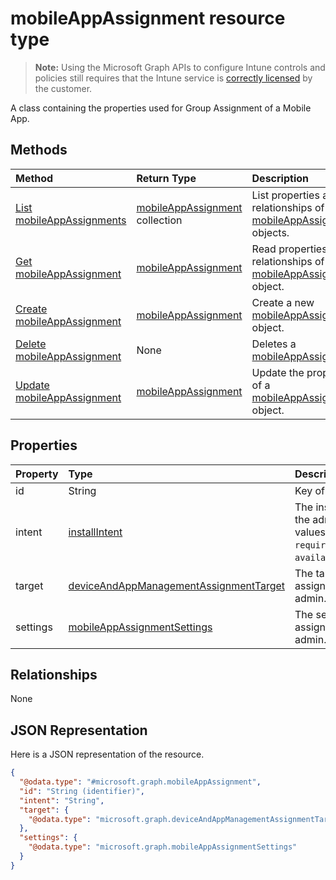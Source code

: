 # mobileAppAssignment resource type

> **Note:** Using the Microsoft Graph APIs to configure Intune controls and policies still requires that the Intune service is [correctly licensed](https://go.microsoft.com/fwlink/?linkid=839381) by the customer.

A class containing the properties used for Group Assignment of a Mobile App.
## Methods
|Method|Return Type|Description|
|:---|:---|:---|
|[List mobileAppAssignments](../api/intune_apps_mobileappassignment_list.md)|[mobileAppAssignment](../resources/intune_apps_mobileappassignment.md) collection|List properties and relationships of the [mobileAppAssignment](../resources/intune_apps_mobileappassignment.md) objects.|
|[Get mobileAppAssignment](../api/intune_apps_mobileappassignment_get.md)|[mobileAppAssignment](../resources/intune_apps_mobileappassignment.md)|Read properties and relationships of the [mobileAppAssignment](../resources/intune_apps_mobileappassignment.md) object.|
|[Create mobileAppAssignment](../api/intune_apps_mobileappassignment_create.md)|[mobileAppAssignment](../resources/intune_apps_mobileappassignment.md)|Create a new [mobileAppAssignment](../resources/intune_apps_mobileappassignment.md) object.|
|[Delete mobileAppAssignment](../api/intune_apps_mobileappassignment_delete.md)|None|Deletes a [mobileAppAssignment](../resources/intune_apps_mobileappassignment.md).|
|[Update mobileAppAssignment](../api/intune_apps_mobileappassignment_update.md)|[mobileAppAssignment](../resources/intune_apps_mobileappassignment.md)|Update the properties of a [mobileAppAssignment](../resources/intune_apps_mobileappassignment.md) object.|

## Properties
|Property|Type|Description|
|:---|:---|:---|
|id|String|Key of the entity.|
|intent|[installIntent](../resources/intune_shared_installintent.md)|The install intent defined by the admin. The possible values are: `available`, `required`, `uninstall`, `availableWithoutEnrollment`.|
|target|[deviceAndAppManagementAssignmentTarget](../resources/intune_shared_deviceandappmanagementassignmenttarget.md)|The target group assignment defined by the admin.|
|settings|[mobileAppAssignmentSettings](../resources/intune_apps_mobileappassignmentsettings.md)|The settings for target assignment defined by the admin.|

## Relationships
None
## JSON Representation
Here is a JSON representation of the resource.
<!--{
  "blockType": "resource",
  "keyProperty": "id",
  "baseType": "microsoft.graph.entity",
  "@odata.type": "microsoft.graph.mobileAppAssignment"
}-->
``` json
{
  "@odata.type": "#microsoft.graph.mobileAppAssignment",
  "id": "String (identifier)",
  "intent": "String",
  "target": {
    "@odata.type": "microsoft.graph.deviceAndAppManagementAssignmentTarget"
  },
  "settings": {
    "@odata.type": "microsoft.graph.mobileAppAssignmentSettings"
  }
}
```



